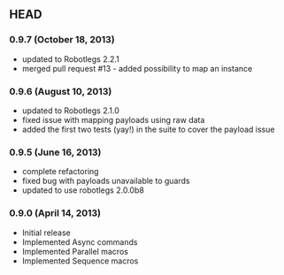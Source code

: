 ## HEAD

### 0.9.7 (October 18, 2013)

* updated to Robotlegs 2.2.1
* merged pull request #13 - added possibility to map an instance

### 0.9.6 (August 10, 2013)

* updated to Robotlegs 2.1.0
* fixed issue with mapping payloads using raw data
* added the first two tests (yay!) in the suite to cover the payload issue

### 0.9.5 (June 16, 2013)

* complete refactoring
* fixed bug with payloads unavailable to guards
* updated to use robotlegs 2.0.0b8

### 0.9.0 (April 14, 2013)

* Initial release
* Implemented Async commands
* Implemented Parallel macros
* Implemented Sequence macros
